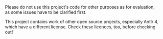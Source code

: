 Please do not use this project's code for other purposes as for evaluation, as some issues have to be clarified first.

This project contains work of other open source projects, especially Antlr 4, which have a different license. Check these licences, too, before checking out!

